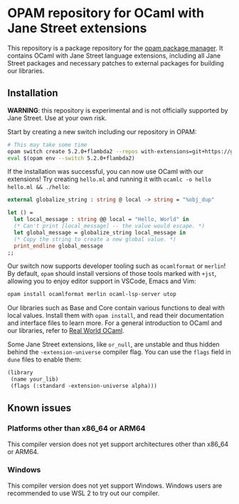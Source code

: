# OPAM repository for OCaml with Jane Street extensions

This repository is a package repository for the [opam package manager](https://opam.ocaml.org). It contains OCaml with Jane Street language
extensions, including all Jane Street packages and necessary patches to external packages for building our libraries.

## Installation

**WARNING**: this repository is experimental and is not officially supported by Jane Street. Use at your own risk.

Start by creating a new switch including our repository in OPAM:

```sh
# This may take some time
opam switch create 5.2.0+flambda2 --repos with-extensions=git+https://github.com/janestreet/opam-repository.git#with-extensions,default
eval $(opam env --switch 5.2.0+flambda2)
```

If the installation was successful, you can now use OCaml with our extensions! Try creating `hello.ml` and running it with `ocamlc -o hello hello.ml && ./hello`:

```ocaml
external globalize_string : string @ local -> string = "%obj_dup"

let () =
  let local_message : string @@ local = "Hello, World" in
  (* Can't print [local_message] -- the value would escape. *)
  let global_message = globalize_string local_message in
  (* Copy the string to create a new global value. *)
  print_endline global_message
;;
```

Our switch now supports developer tooling such as `ocamlformat` or `merlin`! By
default, `opam` should install versions of those tools marked with `+jst`,
allowing you to enjoy editor support in VSCode, Emacs and Vim:

```sh
opam install ocamlformat merlin ocaml-lsp-server utop
```

Our libraries such as Base and Core contain various functions to deal with local values. Install them with `opam install`,
and read their documentation and interface files to learn more. For a general introduction to OCaml and our libraries,
refer to [Real World OCaml](https://dev.realworldocaml.org/index.html).

Some Jane Street extensions, like `or_null`, are unstable and thus hidden behind the `-extension-universe` compiler flag.
You can use the `flags` field in `dune` files to enable them:

```ocaml
(library
 (name your_lib)
 (flags (:standard -extension-universe alpha)))
```

## Known issues

### Platforms other than x86_64 or ARM64

This compiler version does not yet support architectures other than x86_64 or ARM64.

### Windows

This compiler version does not yet support Windows. Windows users are recommended to use WSL 2 to try out our compiler.
